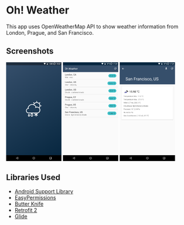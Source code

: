 Oh! Weather
======

This app uses OpenWeatherMap API to show weather information from London, Prague, and San Francisco.

Screenshots
-------

<img src="/art/splash_screen_production.png" width="30%" /> <img src="/art/main_screen.png" width="30%" /> <img src="/art/weather_detail.png" width="30%" />

Libraries Used
-------

* [Android Support Library](https://developer.android.com/topic/libraries/support-library/index.html)
* [EasyPermissions](https://github.com/googlesamples/easypermissions/)
* [Butter Knife](https://jakewharton.github.io/butterknife/)
* [Retrofit 2](http://square.github.io/retrofit/)
* [Glide](https://github.com/bumptech/glide)
